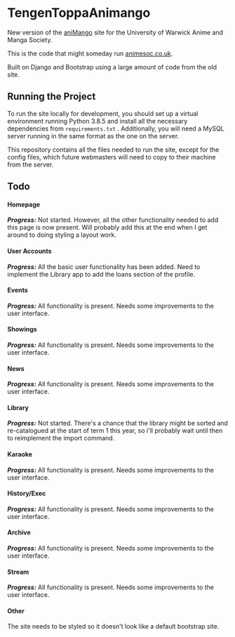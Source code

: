 # TengenToppaAnimango

New version of the [aniMango](https://github.com/WarwickAnimeSoc/aniMango) site for the University of Warwick Anime and Manga Society.

This is the code that might someday run [animesoc.co.uk](https://animesoc.co.uk).

Built on Django and Bootstrap using a large amount of code from the old site.

## Running the Project

To run the site locally for development, you should set up a virtual environment running Python 3.8.5 and install all
the necessary dependencies from `requirements.txt` . Additionally, you will need a MySQL server running in the same 
format as the one on the server.

This repository contains all the files needed to run the site, except for the config files, which future webmasters will
need to copy to their machine from the server.

## Todo

#### Homepage
__*Progress:*__  Not started. However, all the other functionality needed to add this page is now present. Will probably add this at the end when I get around to doing styling a layout work.

#### User Accounts
__*Progress:*__ All the basic user functionality has been added. Need to implement the Library app to add the loans section of the profile.

#### Events
__*Progress:*__ All functionality is present. Needs some improvements to the user interface.

#### Showings
__*Progress:*__ All functionality is present. Needs some improvements to the user interface.

#### News
__*Progress:*__ All functionality is present. Needs some improvements to the user interface.

#### Library
__*Progress:*__ Not started. There's a chance that the library might be sorted and re-catalogued at the start of term 1 this year, so i'll probably wait until then to reimplement the import command.

#### Karaoke
__*Progress:*__ All functionality is present. Needs some improvements to the user interface.

#### History/Exec
__*Progress:*__ All functionality is present. Needs some improvements to the user interface.

#### Archive
__*Progress:*__ All functionality is present. Needs some improvements to the user interface.

#### Stream
__*Progress:*__ All functionality is present. Needs some improvements to the user interface.

#### Other
The site needs to be styled so it doesn't look like a default bootstrap site.